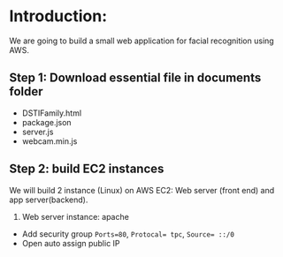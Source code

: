 # Introduction:

We are going to build a small web application for facial recognition using AWS. 

## Step 1: Download essential file in documents folder

* DSTIFamily.html
* package.json
* server.js
* webcam.min.js 

## Step 2: build EC2 instances

We will build 2 instance (Linux) on AWS EC2: Web server (front end) and app server(backend). 
1. Web server instance: apache
* Add security group `Ports=80`, `Protocal= tpc`, `Source= ::/0` 
* Open auto assign public IP
